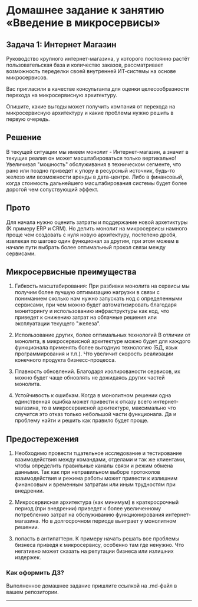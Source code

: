 # Домашнее задание к занятию «Введение в микросервисы»

## Задача 1: Интернет Магазин

Руководство крупного интернет-магазина, у которого постоянно растёт пользовательская база и количество заказов, рассматривает возможность переделки своей внутренней   ИТ-системы на основе микросервисов. 

Вас пригласили в качестве консультанта для оценки целесообразности перехода на микросервисную архитектуру. 

Опишите, какие выгоды может получить компания от перехода на микросервисную архитектуру и какие проблемы нужно решить в первую очередь.


## Решение

В текущей ситуации мы имеем монолит - Интернет-магазин, а значит в текущих реалия он может масштабироваться только вертикально! Увеличивая "мошность" обслуживания в техническом сегменте, что рано или поздно приведет к упору в ресурсный источник, будь-то железо или возможности аренды в дата-центре. Либо в финансовый, когда стоимость дальнейшего масштабирования системы будет более дорогой чем сопуствующий эффект.

## Прото

Для начала нужно оценить затраты и поддержание новой архетиктуры (К примеру ERP и CRM). Но делить монолит на микросервисы намного проще чем создовать с нуля новую архитектуру, постепено дробя, извлекая по шагово один функционал за другим, при этом можем в начале пути выбрать более оптимальный прокол связи между сервисами.

## Микросервисные преимущества

1. Гибкость масштабирования:
     При разбивки монолита на сервисы мы получим более лучшую оптимизацию нагрузки в связи с пониманием сколько нам нужно запускать нод с определенными сервисами, при чем можно будет автоматизировать благодаря мониторингу и использованию инфраструктуры как код, что приведет к снижению затрат на облачные решения или эксплуатации текущего "железа".
   
2. Использование других, более оптимальных технологий
     В отличии от монолита, в микросервисной архитектуре можно будет для каждого функционала применять более выгодную технологию (БД, язык программирования и т.п.). Что увеличит скорость реализации конечного продукта бизнесс-процесса.
   
3. Плавность обновлений.
    Благодаря изолированости сервисов, их можно будет чаще обновлять не дожидаясь других частей монолита.
   
4. Устойчивость к ошибкам.
    Когда в монолитном решении одна единственная ошибка может привести к отказу всего интернет-магазина, то в микросервисной архитектуре, максимально что случится это отказ только небольшой части функционала. Да и проблему найти и решить как правило будет проще.

## Предостережения

1. Необходимо провести тщательное исследование и тестирование взаимодействия между командами, отделами и так же клиентами, чтобы определить правильные каналы связи и режим обмена данными. Так как при неправильном выборе протоколов взаимодействия и режима работы  может привести к излишним финансовым и временным затратам или иным трудностям при внедрении.
   
2. Микросервисная архитектура (как минимум) в краткросрочный период (при внедрении) приведет к более увеличенному потреблению затрат на обслуживанию функционирования интернет-магазина. Но в долгосрочном периоде выиграет у монолитном решении.
   
3. попасть в антипаттерн. К примеру начать решать все проблемы бизнеса приведя к микросервису, особенно там где ненужно. Что негативно может сказать на репутации бизнеса или излишних издержек. 


### Как оформить ДЗ?

Выполненное домашнее задание пришлите ссылкой на .md-файл в вашем репозитории.

---
